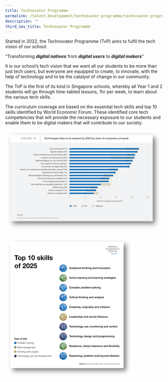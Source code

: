 ```yaml
---
title: Technovator Programme
permalink: /talent-development/technovator-programme/technovator-programme/
description: ""
third_nav_title: Technovator Programme
---
```



Started in 2022, the Technovator Programme (TvP) aims to fulfil the tech vision of our school:

“Transforming **_digital natives_** from **_digital users_** to **_digital makers_**”

It is our school’s tech vision that we want all our students to be more than just tech users, but everyone are equipped to create, to innovate, with the help of technology and to be the catalyst of change in our community.  
  
The TvP is the first of its kind in Singapore schools, whereby all Year 1 and 2 students will go through time-tabled lessons, 1hr per week, to learn about the various tech skills.  
  

The curriculum coverage are based on the essential tech skills and top 10 skills identified by World Economic Forum. These identified core tech competencies that will provide the necessary exposure to our students and enable them to be digital makers that will contribute to our society.

![](/images/Talent%20Development/picture6.png)

![](/images/Talent%20Development/picture7.png)